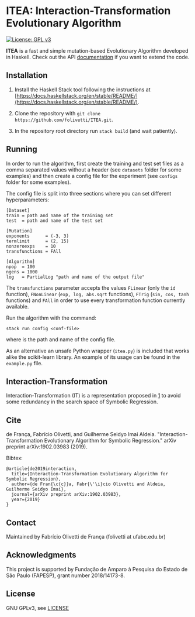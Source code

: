 # ITEA: Interaction-Transformation Evolutionary Algorithm

[![License: GPL v3](https://img.shields.io/badge/License-GPL%20v3-blue.svg)](https://github.com/folivetti/ITEA/blob/master/LICENSE)

**ITEA** is a fast and simple mutation-based Evolutionary Algorithm developed in Haskell. Check out the API [documentation](https://folivetti.github.io/ITEA/) if you want to extend the code.

## Installation

1. Install the Haskell Stack tool following the instructions at [https://docs.haskellstack.org/en/stable/README/](https://docs.haskellstack.org/en/stable/README/).

2. Clone the repository with `git clone https://github.com/folivetti/ITEA.git`.

3. In the repository root directory run `stack build` (and wait patiently).

## Running

In order to run the algorithm, first create the training and test set files as a comma separated values without a header (see `datasets` folder for some examples) and then create a config file for the experiment (see `configs` folder for some examples).

The config file is split into three sections where you can set different hyperparameters:

```
[Dataset]
train = path and name of the training set
test  = path and name of the test set

[Mutation]
exponents      = (-3, 3) 
termlimit      = (2, 15)
nonzeroexps    = 10
transfunctions = FAll

[Algorithm]
npop  = 100
ngens = 1000
log   = PartialLog "path and name of the output file"
```

The `transfunctions` parameter accepts the values `FLinear` (only the `id` function), `FNonLinear` (`exp, log, abs.sqrt` functions), `FTrig` (`sin, cos, tanh` functions) and `FAll` in order to use every transformation function currently available.

Run the algorithm with the command:

```
stack run config <conf-file> 
```

where <conf-file> is the path and name of the config file.

As an alternative an unsafe Python wrapper (`itea.py`) is included that works alike the scikit-learn library. An example of its usage can be found in the `example.py` file.

## Interaction-Transformation

Interaction-Transformation (IT) is a representation proposed in [1](https://www.sciencedirect.com/science/article/pii/S0020025516308635?casa_token=NSH9KVyjs84AAAAA:tDVSPVS8P15nHb8rZvLiW4klNp-nVew1QsKwsxz2YhpxZu2oyhUBJvkufKB8VK8Q6hJIaDr87oo) to avoid some redundancy in the search space of Symbolic Regression.

## Cite

de França, Fabrício Olivetti, and Guilherme Seidyo Imai Aldeia. "Interaction-Transformation Evolutionary Algorithm for Symbolic Regression." arXiv preprint arXiv:1902.03983 (2019).

Bibtex:

    @article{de2019interaction,
      title={Interaction-Transformation Evolutionary Algorithm for Symbolic Regression},
      author={de Fran{\c{c}}a, Fabr{\'\i}cio Olivetti and Aldeia, Guilherme Seidyo Imai},
      journal={arXiv preprint arXiv:1902.03983},
      year={2019}
    }
    
## Contact

Maintained by Fabrício Olivetti de França (folivetti at ufabc.edu.br)

## Acknowledgments

This project is supported by Fundação de Amparo à Pesquisa do Estado de São Paulo (FAPESP), grant number 2018/14173-8.

## License

GNU GPLv3, see [LICENSE](LICENSE)
